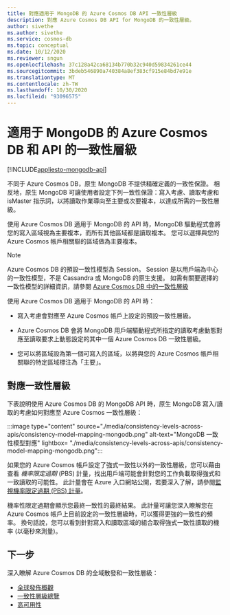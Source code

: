 ```yaml
---
title: 對應適用于 MongoDB 的 Azure Cosmos DB API 一致性層級
description: 對應 Azure Cosmos DB API for MongoDB 的一致性層級。
author: sivethe
ms.author: sivethe
ms.service: cosmos-db
ms.topic: conceptual
ms.date: 10/12/2020
ms.reviewer: sngun
ms.openlocfilehash: 37c128a42ca68134b770b32c940d59834261ce44
ms.sourcegitcommit: 3bdeb546890a740384a8ef383cf915e84bd7e91e
ms.translationtype: MT
ms.contentlocale: zh-TW
ms.lasthandoff: 10/30/2020
ms.locfileid: "93096575"
---
```

# <a name="consistency-levels-for-azure-cosmos-db-and-the-api-for-mongodb"></a>適用于 MongoDB 的 Azure Cosmos DB 和 API 的一致性層級
[!INCLUDE[appliesto-mongodb-api](includes/appliesto-mongodb-api.md)]

不同于 Azure Cosmos DB，原生 MongoDB 不提供精確定義的一致性保證。 相反地，原生 MongoDB 可讓使用者設定下列一致性保證：寫入考慮、讀取考慮和 isMaster 指示詞，以將讀取作業導向至主要或次要複本，以達成所需的一致性層級。

使用 Azure Cosmos DB 適用于 MongoDB 的 API 時，MongoDB 驅動程式會將您的寫入區域視為主要複本，而所有其他區域都是讀取複本。 您可以選擇與您的 Azure Cosmos 帳戶相關聯的區域做為主要複本。

> [!NOTE]
> Azure Cosmos DB 的預設一致性模型為 Session。 Session 是以用戶端為中心的一致性模型，不是 Cassandra 或 MongoDB 的原生支援。 如需有關要選擇的一致性模型的詳細資訊，請參閱 [Azure Cosmos DB 中的一致性層級](consistency-levels.md)

使用 Azure Cosmos DB 適用于 MongoDB 的 API 時：

* 寫入考慮會對應至 Azure Cosmos 帳戶上設定的預設一致性層級。

* Azure Cosmos DB 會將 MongoDB 用戶端驅動程式所指定的讀取考慮動態對應至讀取要求上動態設定的其中一個 Azure Cosmos DB 一致性層級。  

* 您可以將區域設為第一個可寫入的區域，以將與您的 Azure Cosmos 帳戶相關聯的特定區域標注為「主要」。 

## <a name="mapping-consistency-levels"></a>對應一致性層級

下表說明使用 Azure Cosmos DB 的 MongoDB API 時，原生 MongoDB 寫入/讀取的考慮如何對應至 Azure Cosmos 一致性層級：

:::image type="content" source="./media/consistency-levels-across-apis/consistency-model-mapping-mongodb.png" alt-text="MongoDB 一致性模型對應" lightbox= "./media/consistency-levels-across-apis/consistency-model-mapping-mongodb.png":::

如果您的 Azure Cosmos 帳戶設定了強式一致性以外的一致性層級，您可以藉由查看 *機率限定過期* (PBS) 計量，找出用戶端可能會針對您的工作負載取得強式和一致讀取的可能性。 此計量會在 Azure 入口網站公開，若要深入了解，請參閱[監視機率限定過期 (PBS) 計量](how-to-manage-consistency.md#monitor-probabilistically-bounded-staleness-pbs-metric)。

機率性限定過期會顯示您最終一致性的最終結果。 此計量可讓您深入瞭解您在 Azure Cosmos 帳戶上目前設定的一致性層級時，可以獲得更強的一致性的頻率。 換句話說，您可以看到針對寫入和讀取區域的組合取得強式一致性讀取的機率 (以毫秒來測量)。

## <a name="next-steps"></a>下一步

深入瞭解 Azure Cosmos DB 的全域散發和一致性層級：

* [全球發佈概觀](distribute-data-globally.md)
* [一致性層級總覽](consistency-levels.md)
* [高可用性](high-availability.md)
